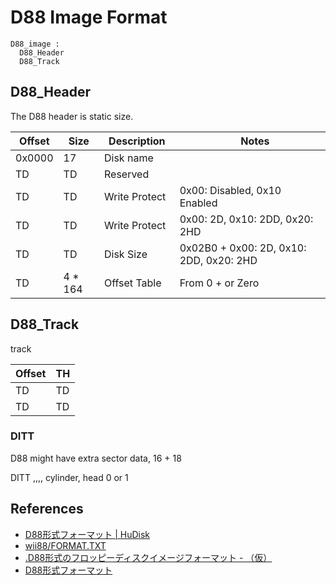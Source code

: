 # D88 Image Format

```
D88_image :
  D88_Header 
  D88_Track 

```
## D88_Header

The D88 header is static size.

|  Offset  |  Size  | Description |　Notes |
| ---- | ---- | ---- | ---- |
|  0x0000  |  17  | Disk name | 
|  TD  |  TD  | Reserved　| 
|  TD  |  TD  | Write Protect　|  0x00: Disabled, 0x10 Enabled |
|  TD  |  TD  | Write Protect　|  0x00: 2D, 0x10: 2DD, 0x20: 2HD |
|  TD  |  TD  | Disk Size　|  0x02B0 + 0x00: 2D, 0x10: 2DD, 0x20: 2HD |
|  TD  |  4 * 164  | Offset Table　|  From 0 +  or Zero |

## D88_Track

track


|  Offset  |  TH  |
| ---- | ---- |
|  TD  |  TD  |
|  TD  |  TD  |

### DITT

D88 might have extra sector data, 16 + 18

DITT   ,,,, cylinder, head 0 or 1

## References

- [D88形式フォーマット | HuDisk](https://boukichi.github.io/HuDisk/DISK.html)
- [wii88/FORMAT.TXT](https://github.com/jpzm/wii88/blob/master/document/FORMAT.TXT)
- [.D88形式のフロッピーディスクイメージフォーマット - （仮）](http://gra4.hatenadiary.jp/entry/20171108/1510096429)
- [D88形式フォーマット](https://github.com/BouKiCHi/HuDisk/blob/master/docs/DISK.md)